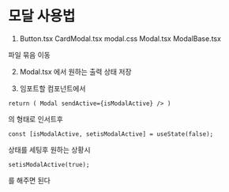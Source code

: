 # 모달 사용법

1.  Button.tsx
    CardModal.tsx
    modal.css
    Modal.tsx
    ModalBase.tsx

파일 묶음 이동

2.  Modal.tsx 에서 원하는 출력 상태 저장

3.  임포트할 컴포넌트에서

`return ( Modal sendActive={isModalActive} /> )`

의 형태로 인서트후

`const [isModalActive, setisModalActive] = useState(false);`

상태를 세팅후 원하는 상황시

`setisModalActive(true);`

를 해주면 된다
